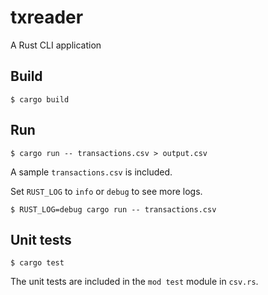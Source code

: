 txreader
=====

A Rust CLI application

Build
-----

    $ cargo build

Run
-----

    $ cargo run -- transactions.csv > output.csv

A sample `transactions.csv` is included.

Set `RUST_LOG` to `info` or `debug` to see more logs. 

    $ RUST_LOG=debug cargo run -- transactions.csv
Unit tests
-----

    $ cargo test

The unit tests are included in the `mod test` module in `csv.rs`. 